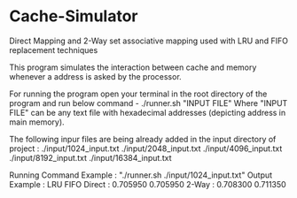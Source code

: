 # Cache-Simulator
Direct Mapping and 2-Way set associative mapping used with LRU and FIFO replacement techniques

This program simulates the interaction between cache and memory whenever a address is asked by the processor.

For running the program open your terminal in the root directory of the program and run below command - 
  ./runner.sh "INPUT FILE"
Where "INPUT FILE" can be any text file with hexadecimal addresses (depicting address in main memory).

The following inpur files are being already added in the input directory of project : 
./input/1024_input.txt
./input/2048_input.txt
./input/4096_input.txt
./input/8192_input.txt
./input/16384_input.txt

Running Command Example : "./runner.sh ./input/1024_input.txt"
Output Example : 
            LRU     FIFO
Direct : 0.705950 0.705950 
2-Way  : 0.708300 0.711350 
